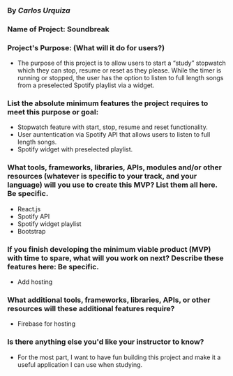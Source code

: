 ### By _Carlos Urquiza_

### Name of Project: Soundbreak

### Project's Purpose: (What will it do for users?)

- The purpose of this project is to allow users to start a “study” stopwatch which they can stop, resume or reset as they please. While the timer is running or stopped, the user has the option to listen to full length songs from a preselected Spotify playlist via a widget.

### List the absolute minimum features the project requires to meet this purpose or goal:

- Stopwatch feature with start, stop, resume and reset functionality.
- User auntentication via Spotify API that allows users to listen to full length songs.
- Spotify widget with preselected playlist.

### What tools, frameworks, libraries, APIs, modules and/or other resources (whatever is specific to your track, and your language) will you use to create this MVP? List them all here. Be specific.

- React.js
- Spotify API
- Spotify widget playlist
- Bootstrap

### If you finish developing the minimum viable product (MVP) with time to spare, what will you work on next? Describe these features here: Be specific.

- Add hosting

### What additional tools, frameworks, libraries, APIs, or other resources will these additional features require?

- Firebase for hosting

### Is there anything else you'd like your instructor to know?

- For the most part, I want to have fun building this project and make it a useful application I can use when studying.
